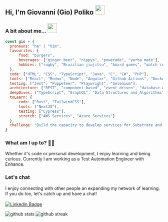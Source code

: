 ## Hi, I'm Giovanni (Gio) Poliko <img src="https://media.giphy.com/media/hvRJCLFzcasrR4ia7z/giphy.gif" width="30px" />

### A bit about me... <img src="https://media.giphy.com/media/fZ91xzFtKWmoJSD4TK/giphy.gif" height="30px" />
```javascript
const gio = {
  pronouns: "he" | "him",
  favourites: {
      food: "burgers",
      beverages: ["ginger beer", "nippys", "powerade", "yerba mate"],
      hobbies: ["rugby", "Brazilian jiujitsu", "board games", "watch collecting"]
  },
  code: ["HTML", "CSS", "TypeScript", "Java", "C", "C#", "PHP"],
  tools: ["React", "Redux", "Node", "Angular", "Github-Actions", "Docker", "PostgreSQL", "CircleCI", "Jenkins"],
  testing: ["Jest", "Puppeteer", "Playwright", "Selenium"],
  architecture: ["REST", "component-based", "event-driven", "database-centric", "microservices", "blockchain"],
  deepDives: ["TypeScript", "GraphQL", "Data Structures and Algorithms"],
  toLearn: {
      code: ["Rust", "TailwindCSS"],
      tools: ["NextJS"],
      testing: ["Cypress"],
      stretch: ["AWS Services", "Azure Services"]
  },
  challenge: "Build the capacity to develop services for Substrate and Polkadot, learn Rust and Deno"
}
```

### What am I up to? 👨‍💻
Whether it's code or personal development, I enjoy learning and being curious. Currently I am working as a Test Automation Engineer with Enhance.

### Let's chat
I enjoy connecting with other people an expanding my network of learning. If you do too, let's catch up and have a chat!
<br/><br/>
[![Linkedin Badge](https://img.shields.io/badge/-LinkedIn-blue?style=flat-square&logo=Linkedin&logoColor=white&link=https://www.linkedin.com/in/giovannipoliko/)](https://www.linkedin.com/in/giovannipoliko/)

![github stats](https://github-readme-stats.vercel.app/api?username=gpoliko&count_private=true&show_icons=true&theme=vue-dark)
![github streak](https://github-readme-streak-stats.herokuapp.com/?user=gpoliko&theme=vue-dark)
